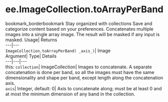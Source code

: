  
#  ee.ImageCollection.toArrayPerBand 
bookmark_borderbookmark Stay organized with collections  Save and categorize content based on your preferences. 
Concatenates multiple images into a single array image. The result will be masked if any input is masked. 
Usage| Returns  
---|---  
`ImageCollection.toArrayPerBand( _axis_)`| Image  
Argument| Type| Details  
---|---|---  
this: `collection`| ImageCollection| Images to concatenate. A separate concatenation is done per band, so all the images must have the same dimensionality and shape per band, except length along the concatenation axis.  
`axis`| Integer, default: 0| Axis to concatenate along; must be at least 0 and at most the minimum dimension of any band in the collection.  
